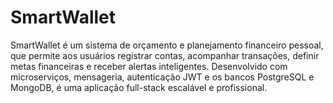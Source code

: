 # SmartWallet
SmartWallet é um sistema de orçamento e planejamento financeiro pessoal, que permite aos usuários registrar contas, acompanhar transações, definir metas financeiras e receber alertas inteligentes. Desenvolvido com microserviços, mensageria, autenticação JWT e  os bancos PostgreSQL e MongoDB, é uma aplicação full-stack escalável e profissional.
